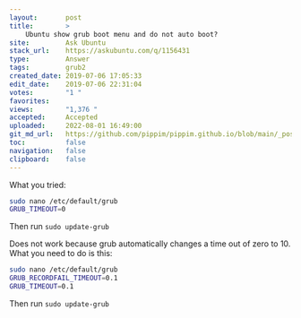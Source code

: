 ```yaml
---
layout:       post
title:        >
    Ubuntu show grub boot menu and do not auto boot?
site:         Ask Ubuntu
stack_url:    https://askubuntu.com/q/1156431
type:         Answer
tags:         grub2
created_date: 2019-07-06 17:05:33
edit_date:    2019-07-06 22:31:04
votes:        "1 "
favorites:    
views:        "1,376 "
accepted:     Accepted
uploaded:     2022-08-01 16:49:00
git_md_url:   https://github.com/pippim/pippim.github.io/blob/main/_posts/2019/2019-07-06-Ubuntu-show-grub-boot-menu-and-do-not-auto-boot_.md
toc:          false
navigation:   false
clipboard:    false
---
```



What you tried:

``` bash
sudo nano /etc/default/grub
GRUB_TIMEOUT=0
```

Then run `sudo update-grub`

Does not work because grub automatically changes a time out of zero to 10. What you need to do is this:

``` bash
sudo nano /etc/default/grub
GRUB_RECORDFAIL_TIMEOUT=0.1
GRUB_TIMEOUT=0.1
```

Then run `sudo update-grub`
